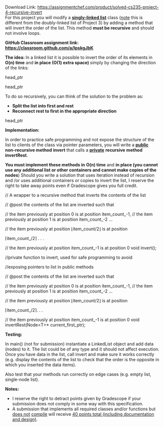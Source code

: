 Download Link: https://assignmentchef.com/product/solved-cs235-project-4-recursive-invert
<br>
For this project you will modify a <strong><u>singly-linked list</u></strong> class (<u>note</u> this is different from the doubly-linked list of Project 3) by adding a method that will invert the order of the list. This method <strong>must be recursive</strong> and should not involve loops.

<strong>GitHub Classroom assignment link: </strong><strong>https://classroom.github.com/a/lpskgJbK</strong>

<strong>The idea: </strong>In a linked list it is possible to invert the order of its elements in <strong>O(n) time</strong> and <strong>in place (O(1) extra space) </strong>simply by changing the direction of the links:

head_ptr

head_ptr

To do so recursively, you can think of the solution to the problem as:

<ul>

 <li><strong>Split the list into first and rest</strong></li>

 <li><strong>Reconnect rest to first in the appropriate direction</strong></li>

</ul>

head_ptr

<strong>Implementation: </strong>

In order to practice safe programming and not expose the structure of the list to clients of the class via pointer parameters, you will write a <strong><u>public</u></strong> <strong>non-recursive method</strong> <strong>invert</strong> that calls a <strong><u>private</u></strong> <strong>recursive</strong> <strong>method</strong> <strong>invertRest</strong>.

<strong>You must implement these methods in</strong> <strong>O(n) time</strong> and <strong>in place (you cannot use any additional list or other containers and cannot make copies of the nodes</strong>) Should you write a solution that uses iteration instead of recursion and /or uses additional containers or copies to invert the list, I reserve the right to take away points even if Gradescope gives you full credit.

// A  wrapper to a recursive method that inverts the contents of the list

// @post the contents of the list are inverted such that

//      the item previously at position 0 is at position item_count_-1, //      the item previously at position 1 is at position item_count_-2 …

//      the item previously at position ⌊item_count/2⌋ is at position

⌈item_count_/2⌉ . . .

//      the item previously at position item_count_-1 is at position 0 void invert();

//private function to invert, used for safe programming to avoid

//exposing pointers to list in public methods

// @post the contents of the list are inverted such that

//      the item previously at position 0 is at position item_count_-1, //      the item previously at position 1 is at position item_count_-2 …

//      the item previously at position ⌊item_count/2⌋ is at position

⌈item_count_/2⌉. . .

//     the item previously at position item_count_-1 is at position 0 void invertRest(Node&lt;T&gt;* current_first_ptr);

<strong>Testing:   </strong>

In main() (not for submission) instantiate a LinkedList object and add data (nodes) to it. The list could be of any type and it should not affect execution. Once you have data in the list, call invert and make sure it works correctly (e.g. display the contents of the list to check that the order is the opposite in which you inserted the data items).

Also test that your methods run correctly on edge cases (e.g. empty list, single-node list).

<strong>Notes:</strong><strong>  </strong>

<ul>

 <li>I reserve the right to detract points given by Gradescope if your submission does not comply in some way with this specification.</li>

 <li>A submission that implements all required classes and/or functions but <u>does not</u> <u>compile</u> will receive <u>40 points total (including documentation and design)</u>.</li>

</ul>